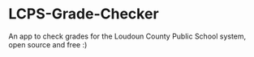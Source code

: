 # LCPS-Grade-Checker
An app to check grades for the Loudoun County Public School system, open source and free :)
